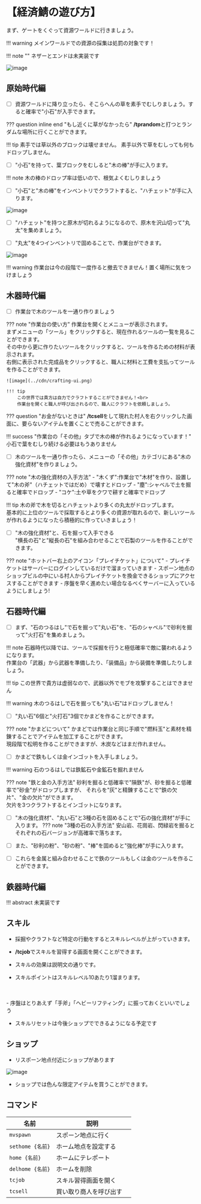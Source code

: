 # 【経済鯖の遊び方】

まず、ゲートをくぐって資源ワールドに行きましょう。

!!! warning
    メインワールドでの資源の採集は処罰の対象です！

!!! note ""
    ネザーとエンドは未実装です

![image](../cdn/trade-gate.png)

## 原始時代編

- [ ] 資源ワールドに降り立ったら、そこらへんの草を素手でむしりましょう。すると確率で"小石"が入手できます。

??? question inline end "もし近くに草がなかったら"
    **/tprandom**と打つとランダムな場所に行くことができます。

!!! tip
    素手では草以外のブロックは壊せません。
    素手以外で草をむしっても何もドロップしません。

- [ ] "小石"を持って、葉ブロックをむしると"木の棒"が手に入ります。

!!! note
    木の棒のドロップ率は低いので、根気よくむしりましょう

- [ ] "小石"と"木の棒"をインベントリでクラフトすると、"ハチェット"が手に入ります。

![image](../cdn/hatchet.png)

- [ ] "ハチェット"を持つと原木が切れるようになるので、原木を沢山切って"丸太"を集めましょう。

- [ ] "丸太"を4つインベントリで固めることで、作業台ができます。

![image](../cdn/crafting-table.png)

!!! warning
    作業台は今の段階で一度作ると撤去できません！置く場所に気をつけましょう

## 木器時代編

- [ ] 作業台で木のツールを一通り作りましょう

??? note "作業台の使い方"
    作業台を開くとメニューが表示されます。<br>
    まずメニューの「ツール」をクリックすると、現在作れるツールの一覧を見ることができます。<br>
    その中から更に作りたいツールをクリックすると、ツールを作るための材料が表示されます。<br>
    右側に表示された完成品をクリックすると、職人に材料と工費を支払ってツールを作ることができます。

    ![image](../cdn/crafting-ui.png)

    !!! tip
        この世界では貴方は自力でクラフトすることができません！<br>
        作業台を開くと職人が呼び出されるので、職人にクラフトを依頼しましょう。


??? question "お金がないときは"
    **/tcsell**をして現れた村人を右クリックした画面に、要らないアイテムを置くことで売ることができます。

!!! success "作業台の「その他」タブで木の棒が作れるようになっています！"
    小石で葉をむしり続ける必要はもうありません

- [ ] 木のツールを一通り作ったら、メニューの「その他」カテゴリにある"木の強化資材"を作りましょう。

??? note "木の強化資材の入手方法"
    - "木くず":作業台で"木材"を作り、設置して"木の斧"（ハチェットではだめ）で壊すとドロップ
    - "塵":シャベルで土を掘ると確率でドロップ
    - "コケ":土や草をクワで耕すと確率でドロップ

!!! tip
    木の斧で木を切るとハチェットより多くの丸太がドロップします。<br>
    基本的に上位のツールで採取するとより多くの資源が取れるので、新しいツールが作れるようになったら積極的に作っていきましょう！
    
- [ ] "木の強化資材"と、石を掘って入手できる<br>
"横長の石"と"縦長の石"を組み合わせることで石製のツールを作ることができます。

??? note "ホットバー右上のアイコン「プレイチケット」について"
    - プレイチケットはサーバーにログインしているだけで溜まっていきます
    - スポーン地点のショップビルの中にいる村人からプレイチケットを換金できるショップにアクセスすることができます
    - 序盤を早く進めたい場合なるべくサーバーに入っているようにしましょう!

## 石器時代編

- [ ] まず、"石のつるはし"で石を掘って"丸い石"を、"石のシャベル"で砂利を掘って"火打石"を集めましょう。

!!! note
    石器時代以降では、ツールで採掘を行うと極低確率で敵に襲われるようになります。<br>
    作業台の「武器」から武器を準備したり、「装備品」から装備を準備したりしましょう。

!!! tip
    この世界で貴方は虚弱なので、武器以外でモブを攻撃することはできません

!!! warning
    木のつるはしで石を掘っても"丸い石"はドロップしません！

- [ ] "丸い石"6個と"火打石"3個でかまどを作ることができます。

??? note "かまどについて"
    かまどでは作業台と同じ手順で"燃料玉"と素材を精錬することでアイテムを加工することができます。<br>
    現段階で松明を作ることができますが、木炭などはまだ作れません。

- [ ] かまどで鉄もしくは金インゴットを入手しましょう。

!!! warning
    石のつるはしでは鉄鉱石や金鉱石を掘れません

??? note "鉄と金の入手方法"
    砂利を掘ると低確率で"隕鉄"が、砂を掘ると低確率で"砂金"がドロップしますが、
    それらを"灰"と精錬することで"鉄の欠片"、"金の欠片"ができます。<br>
    欠片を3つクラフトするとインゴットになります。

- [ ] "木の強化資材"、"丸い石"と3種の石を固めることで"石の強化資材"が手に入ります。
??? note "3種の石の入手方法"
    安山岩、花崗岩、閃緑岩を掘るとそれぞれの石バージョンが高確率で落ちます。

- [ ] また、"砂利の粉"、"砂の粉"、"棒"を固めると"強化棒"が手に入ります。

- [ ] これらを金属と組み合わせることで鉄のツールもしくは金のツールを作ることができます。

## 鉄器時代編

!!! abstract
    未実装です

## スキル
- 採掘やクラフトなど特定の行動をするとスキルレベルが上がっていきます。

- **/tcjob**でスキルを習得する画面を開くことができます。

- スキルの効果は説明文の通りです。

- スキルポイントはスキルレベル10あたり1溜まります。
</br>
</br>
- 序盤はとりあえず「手斧」「ヘビーリフティング」に振っておくといいでしょう

- スキルリセットは今後ショップでできるようになる予定です

## ショップ

- リスポーン地点付近にショップがあります

![image](../cdn/shop-location.png)

- ショップでは色んな限定アイテムを買うことができます。

## コマンド

| 名前         | 説明                                 |
| ----------- | ------------------------------------ |
| `mvspawn`   | スポーン地点に行く  |
| `sethome {名前}`       | ホーム地点を設定する |
| `home {名前}`    | ホームにテレポート　|
| `delhome {名前}`    | ホームを削除　|
| `tcjob`    | スキル習得画面を開く　|
| `tcsell`    | 買い取り商人を呼び出す　|